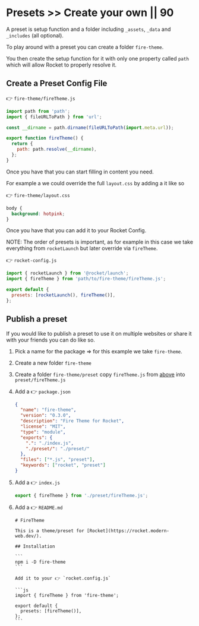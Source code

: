 # Presets >> Create your own || 90

A preset is setup function and a folder including `_assets`, `_data` and `_includes` (all optional).

To play around with a preset you can create a folder `fire-theme`.

You then create the setup function for it with only one property called `path` which will allow Rocket to properly resolve it.

## Create a Preset Config File

👉 `fire-theme/fireTheme.js`

```js
import path from 'path';
import { fileURLToPath } from 'url';

const __dirname = path.dirname(fileURLToPath(import.meta.url));

export function fireTheme() {
  return {
    path: path.resolve(__dirname),
  };
}
```

Once you have that you can start filling in content you need.

For example a we could override the full `layout.css` by adding a it like so

👉 `fire-theme/layout.css`

```css
body {
  background: hotpink;
}
```

Once you have that you can add it to your Rocket Config.

NOTE: The order of presets is important, as for example in this case we take everything from `rocketLaunch` but later override via `fireTheme`.

👉 `rocket-config.js`

```js
import { rocketLaunch } from '@rocket/launch';
import { fireTheme } from 'path/to/fire-theme/fireTheme.js';

export default {
  presets: [rocketLaunch(), fireTheme()],
};
```

## Publish a preset

If you would like to publish a preset to use it on multiple websites or share it with your friends you can do like so.

1. Pick a name for the package => for this example we take `fire-theme`.
2. Create a new folder `fire-theme`
3. Create a folder `fire-theme/preset` copy `fireTheme.js` from [above](#create-a-preset-config-file) into `preset/fireTheme.js`
4. Add a 👉 `package.json`

   ```json
   {
     "name": "fire-theme",
     "version": "0.3.0",
     "description": "Fire Theme for Rocket",
     "license": "MIT",
     "type": "module",
     "exports": {
       ".": "./index.js",
       "./preset/": "./preset/"
     },
     "files": ["*.js", "preset"],
     "keywords": ["rocket", "preset"]
   }
   ```

5. Add a 👉 `index.js`

   ```js
   export { fireTheme } from './preset/fireTheme.js';
   ```

6. Add a 👉 `README.md`

   ````
   # FireTheme

   This is a theme/preset for [Rocket](https://rocket.modern-web.dev/).

   ## Installation

   ```
   npm i -D fire-theme
   ```

   Add it to your 👉 `rocket.config.js`

   ```js
   import { fireTheme } from 'fire-theme';

   export default {
     presets: [fireTheme()],
   };
   ```
   ````
